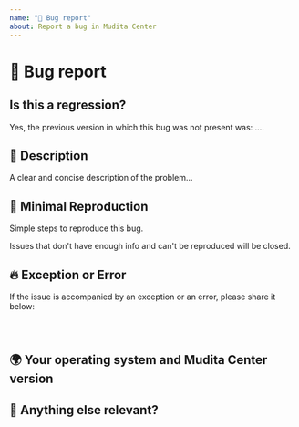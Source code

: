 ```yaml
---
name: "🐛 Bug report"
about: Report a bug in Mudita Center
---
```

# 🐛 Bug report

## Is this a regression?

Yes, the previous version in which this bug was not present was: ....

## 📝 Description

A clear and concise description of the problem...


## 🔬 Minimal Reproduction

Simple steps to reproduce this bug.

Issues that don't have enough info and can't be reproduced will be closed.

## 🔥 Exception or Error

If the issue is accompanied by an exception or an error, please share it below:

<pre><code>

</code></pre>

## 🌍 Your operating system and Mudita Center version


## 🤔 Anything else relevant?
